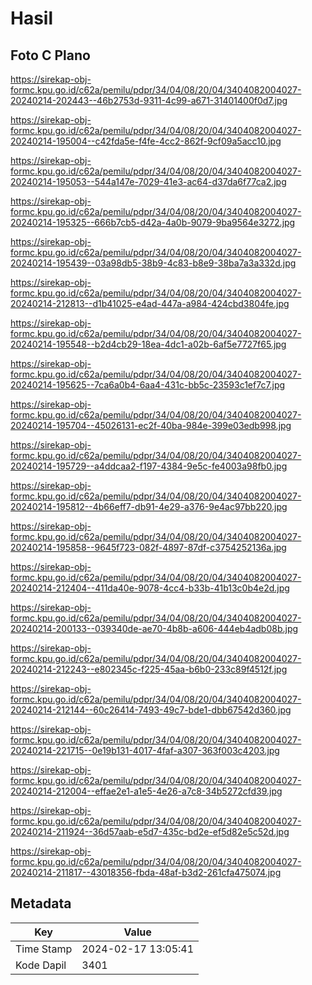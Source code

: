 # Hasil

## Foto C Plano

https://sirekap-obj-formc.kpu.go.id/c62a/pemilu/pdpr/34/04/08/20/04/3404082004027-20240214-202443--46b2753d-9311-4c99-a671-31401400f0d7.jpg

https://sirekap-obj-formc.kpu.go.id/c62a/pemilu/pdpr/34/04/08/20/04/3404082004027-20240214-195004--c42fda5e-f4fe-4cc2-862f-9cf09a5acc10.jpg

https://sirekap-obj-formc.kpu.go.id/c62a/pemilu/pdpr/34/04/08/20/04/3404082004027-20240214-195053--544a147e-7029-41e3-ac64-d37da6f77ca2.jpg

https://sirekap-obj-formc.kpu.go.id/c62a/pemilu/pdpr/34/04/08/20/04/3404082004027-20240214-195325--666b7cb5-d42a-4a0b-9079-9ba9564e3272.jpg

https://sirekap-obj-formc.kpu.go.id/c62a/pemilu/pdpr/34/04/08/20/04/3404082004027-20240214-195439--03a98db5-38b9-4c83-b8e9-38ba7a3a332d.jpg

https://sirekap-obj-formc.kpu.go.id/c62a/pemilu/pdpr/34/04/08/20/04/3404082004027-20240214-212813--d1b41025-e4ad-447a-a984-424cbd3804fe.jpg

https://sirekap-obj-formc.kpu.go.id/c62a/pemilu/pdpr/34/04/08/20/04/3404082004027-20240214-195548--b2d4cb29-18ea-4dc1-a02b-6af5e7727f65.jpg

https://sirekap-obj-formc.kpu.go.id/c62a/pemilu/pdpr/34/04/08/20/04/3404082004027-20240214-195625--7ca6a0b4-6aa4-431c-bb5c-23593c1ef7c7.jpg

https://sirekap-obj-formc.kpu.go.id/c62a/pemilu/pdpr/34/04/08/20/04/3404082004027-20240214-195704--45026131-ec2f-40ba-984e-399e03edb998.jpg

https://sirekap-obj-formc.kpu.go.id/c62a/pemilu/pdpr/34/04/08/20/04/3404082004027-20240214-195729--a4ddcaa2-f197-4384-9e5c-fe4003a98fb0.jpg

https://sirekap-obj-formc.kpu.go.id/c62a/pemilu/pdpr/34/04/08/20/04/3404082004027-20240214-195812--4b66eff7-db91-4e29-a376-9e4ac97bb220.jpg

https://sirekap-obj-formc.kpu.go.id/c62a/pemilu/pdpr/34/04/08/20/04/3404082004027-20240214-195858--9645f723-082f-4897-87df-c3754252136a.jpg

https://sirekap-obj-formc.kpu.go.id/c62a/pemilu/pdpr/34/04/08/20/04/3404082004027-20240214-212404--411da40e-9078-4cc4-b33b-41b13c0b4e2d.jpg

https://sirekap-obj-formc.kpu.go.id/c62a/pemilu/pdpr/34/04/08/20/04/3404082004027-20240214-200133--039340de-ae70-4b8b-a606-444eb4adb08b.jpg

https://sirekap-obj-formc.kpu.go.id/c62a/pemilu/pdpr/34/04/08/20/04/3404082004027-20240214-212243--e802345c-f225-45aa-b6b0-233c89f4512f.jpg

https://sirekap-obj-formc.kpu.go.id/c62a/pemilu/pdpr/34/04/08/20/04/3404082004027-20240214-212144--60c26414-7493-49c7-bde1-dbb67542d360.jpg

https://sirekap-obj-formc.kpu.go.id/c62a/pemilu/pdpr/34/04/08/20/04/3404082004027-20240214-221715--0e19b131-4017-4faf-a307-363f003c4203.jpg

https://sirekap-obj-formc.kpu.go.id/c62a/pemilu/pdpr/34/04/08/20/04/3404082004027-20240214-212004--effae2e1-a1e5-4e26-a7c8-34b5272cfd39.jpg

https://sirekap-obj-formc.kpu.go.id/c62a/pemilu/pdpr/34/04/08/20/04/3404082004027-20240214-211924--36d57aab-e5d7-435c-bd2e-ef5d82e5c52d.jpg

https://sirekap-obj-formc.kpu.go.id/c62a/pemilu/pdpr/34/04/08/20/04/3404082004027-20240214-211817--43018356-fbda-48af-b3d2-261cfa475074.jpg


## Metadata

| Key        | Value               |
| ---------- | ------------------- |
| Time Stamp | 2024-02-17 13:05:41 |
| Kode Dapil | 3401                |



